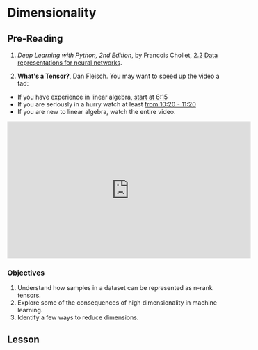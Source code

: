 # Dimensionality

## Pre-Reading

1. *Deep Learning with Python, 2nd Edition*, by Francois Chollet, [2.2 Data representations for neural networks](https://learning.oreilly.com/library/view/deep-learning-with/9781617296864/Text/02.htm#:-:text=2.2%20Data%20representations%20,for%20neural%20networks).

2. **What's a Tensor?**, Dan Fleisch. You may want to speed up the video a tad:

- If you have experience in linear algebra, [start at 6:15](https://youtu.be/f5liqUk0ZTw?t=375)
- If you are seriously in a hurry watch at least [from 10:20 - 11:20](https://youtu.be/f5liqUk0ZTw?t=620)
- If you are new to linear algebra, watch the entire video.

<iframe width="560" height="315" src="https://www.youtube-nocookie.com/embed/f5liqUk0ZTw?si=02YMXVF0YpBT1FMF&amp;start=375" title="YouTube video player" frameborder="0" allow="accelerometer; autoplay; clipboard-write; encrypted-media; gyroscope; picture-in-picture; web-share" referrerpolicy="strict-origin-when-cross-origin" allowfullscreen></iframe>

### Objectives

1. Understand how samples in a dataset can be represented as n-rank tensors.
2. Explore some of the consequences of high dimensionality in machine learning.
3. Identify a few ways to reduce dimensions.

## Lesson
